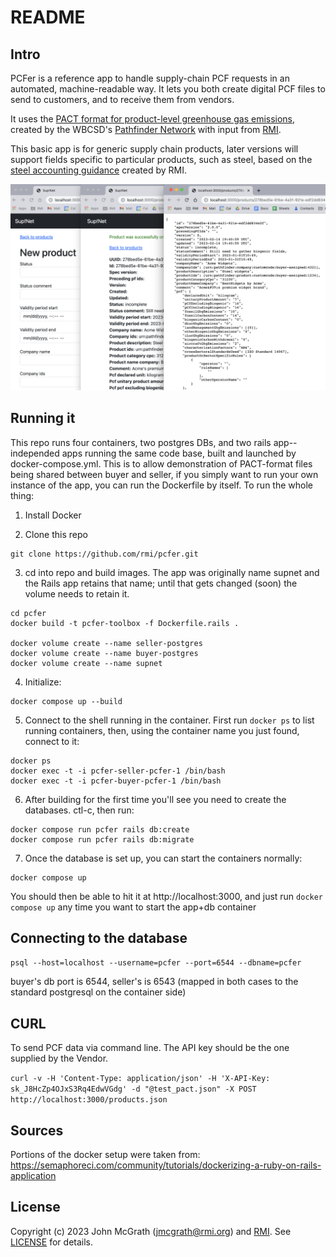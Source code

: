 # README

## Intro

PCFer is a reference app to handle supply-chain PCF requests in an automated, machine-readable way. It lets you both create digital PCF files to send to customers, and to receive them from vendors.

It uses the [PACT format for product-level greenhouse gas emissions](https://wbcsd.github.io/data-exchange-protocol/v2/), created by the WBCSD's [Pathfinder Network](https://www.wbcsd.org/Programs/Climate-and-Energy/Climate/SOS-1.5/Resources/Pathfinder-Framework-Guidance-for-the-Accounting-and-Exchange-of-Product-Life-Cycle-Emissions) with input from [RMI](https://rmi.org).

This basic app is for generic supply chain products, later versions will support fields specific to particular products, such as steel, based on the [steel accounting guidance](https://github.com/rmi/steel-guidance) created by RMI.

![ScreenShot](supnet_screenshot.png)

## Running it

This repo runs four containers, two postgres DBs, and two rails app--independed apps running the same code base, built and launched by docker-compose.yml. This is to allow demonstration of PACT-format files being shared between buyer and seller, if you simply want to run your own instance of the app, you can run the Dockerfile by itself. To run the whole thing:

1. Install Docker

2. Clone this repo
```
git clone https://github.com/rmi/pcfer.git
```

3. cd into repo and build images. The app was originally name supnet and the Rails app retains that name; until that gets changed (soon) the volume needs to retain it.

```
cd pcfer
docker build -t pcfer-toolbox -f Dockerfile.rails .

docker volume create --name seller-postgres
docker volume create --name buyer-postgres
docker volume create --name supnet
```

4. Initialize:

```
docker compose up --build
```

5. Connect to the shell running in the container. First run `docker ps` to list running containers, then, using the container name you just found, connect to it:

```
docker ps
docker exec -t -i pcfer-seller-pcfer-1 /bin/bash
docker exec -t -i pcfer-buyer-pcfer-1 /bin/bash
```

6. After building for the first time you'll see you need to create the databases. ctl-c, then run:

```
docker compose run pcfer rails db:create
docker compose run pcfer rails db:migrate
```

7. Once the database is set up, you can start the containers normally:

```
docker compose up
```

You should then be able to hit it at http://localhost:3000, and just run `docker compose up` any time you want to start the app+db container

## Connecting to the database
`psql --host=localhost --username=pcfer --port=6544 --dbname=pcfer`

buyer's db port is 6544, seller's is 6543 (mapped in both cases to the standard postgresql on the container side)

## CURL
To send PCF data via command line. The API key should be the one supplied by the Vendor.

`curl -v -H 'Content-Type: application/json' -H 'X-API-Key: sk_J8HcZp4OJxS3Rq4EdwVGdg' -d "@test_pact.json" -X POST http://localhost:3000/products.json`

## Sources

Portions of the docker setup were taken from:
https://semaphoreci.com/community/tutorials/dockerizing-a-ruby-on-rails-application

## License
Copyright (c) 2023 John McGrath (jmcgrath@rmi.org) and [RMI](https://rmi.org). See [LICENSE][] for
details.

[license]: LICENSE.md